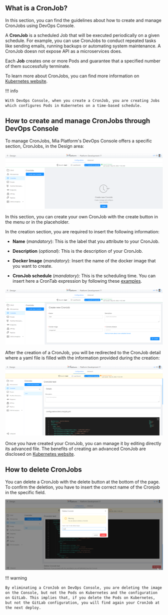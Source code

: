 ## What is a CronJob?

In this section, you can find the guidelines about how to create and manage CronJobs using DevOps Console.

A **CronJob** is a scheduled Job that will be executed periodically on a given schedule. For example, you can use CronJobs to conduct repeated tasks like sending emails, running backups or automating system maintenance. A CronJob doesn not expose API as a microservices does.

Each **Job** creates one or more Pods and guarantee that a specified number of them successfully terminate.

To learn more about CronJobs, you can find more information on [Kubernetes website](https://kubernetes.io/docs/concepts/workloads/controllers/cron-jobs/).

!!! info
    
    With DevOps Console, when you create a CronJob, you are creating Jobs which configures Pods in Kubernetes on a time-based schedule.

## How to create and manage CronJobs through DevOps Console
 
 To manage CronJobs, Mia Platform's DevOps Console offers a specific section, CronJobs, in the Design area:
 
 ![cronjobs-placeholder](img/cronjobs-placeholder.png)
 
 In this section, you can create your own CronJob with the create button in the menu or in the placeholder.
 
 In the creation section, you are required to insert the following information:

  * **Name** (*mandatory*): This is the label that you attribute to your CronJob.
  
  * **Description** (*optional*): This is the description of your CronJob.
  
  * **Docker Image** (*mandatory*): Insert the name of the docker image that you want to create.

  * **CronJob schedule** (*mandatory*):  This is the scheduling time. You can insert here a CronTab expression by following these [examples](https://crontab.guru/examples.html).

 ![cronjobs-create](img/cronjobs-create.png)

 After the creation of a CronJob, you will be redirected to the CronJob detail where a yaml file is filled with the information provided during the creation:
 
 ![cronjobs-detail](img/cronjobs-detail.png)

Once you have created your CronJob, you can manage it by editing directly its advanced file. The benefits of creating an advanced CronJob are disclosed on [Kubernetes website](https://kubernetes.io/docs/tasks/job/automated-tasks-with-cron-jobs/#writing-a-cron-job-spec).

## How to delete CronJobs

You can delete a CronJob with the delete button at the bottom of the page. To confirm the deletion, you have to insert the correct name of the Cronjob in the specific field.

 ![cronjob-delete](img/cronjobs-delete.png)

!!! warning
    
    By eliminating a CronJob on DevOps Console, you are deleting the image on the Console, but not the Pods on Kubernetes and the configuration on GitLab. This implies that, if you delete the Pods on Kubernetes, but not the GitLab configuration, you will find again your CronJob at the next deploy.

